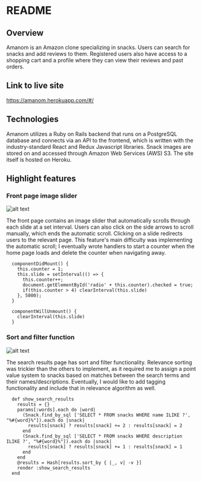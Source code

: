 # README

## Overview

Amanom is an Amazon clone specializing in snacks. Users can search for snacks and add reviews to them. Registered users also have access to a shopping cart and a profile where they can view their reviews and past orders.

## Link to live site

https://amanom.herokuapp.com/#/

## Technologies

Amanom utilizes a Ruby on Rails backend that runs on a PostgreSQL database and connects via an API to the frontend, which is written with the industry-standard React and Redux Javascript libraries. Snack images are stored on and accessed through Amazon Web Services (AWS) S3. The site itself is hosted on Heroku.

## Highlight features

### Front page image slider

![alt text](https://live.staticflickr.com/65535/51589819356_fe02b71b63_o.gif)

The front page contains an image slider that automatically scrolls through each slide at a set interval. Users can also click on the side arrows to scroll manually, which ends the automatic scroll. Clicking on a slide redirects users to the relevant page. This feature's main difficulty was implementing the automatic scroll; I eventually wrote handlers to start a counter when the home page loads and delete the counter when navigating away.

```
  componentDidMount() {
    this.counter = 1;
    this.slide = setInterval(() => {
      this.counter++;
      document.getElementById('radio' + this.counter).checked = true;
      if(this.counter > 4) clearInterval(this.slide)
    }, 5000);
  }

  componentWillUnmount() {
    clearInterval(this.slide)
  }
```
### Sort and filter function

![alt text](https://live.staticflickr.com/65535/51590478824_99c3231b3b_o.gif)

The search results page has sort and filter functionality. Relevance sorting was trickier than the others to implement, as it required me to assign a point value system to snacks based on matches between the search terms and their names/descriptions. Eventually, I would like to add tagging functionality and include that in relevance algorithm as well.

```
  def show_search_results
    results = {}
    params[:words].each do |word|
      (Snack.find_by_sql ['SELECT * FROM snacks WHERE name ILIKE ?', "%#{word}%"]).each do |snack|
        results[snack] ? results[snack] += 2 : results[snack] = 2
      end
      (Snack.find_by_sql ['SELECT * FROM snacks WHERE description ILIKE ?', "%#{word}%"]).each do |snack|
        results[snack] ? results[snack] += 1 : results[snack] = 1
      end
    end
    @results = Hash[results.sort_by { |_, v| -v }]
    render :show_search_results
  end
```
